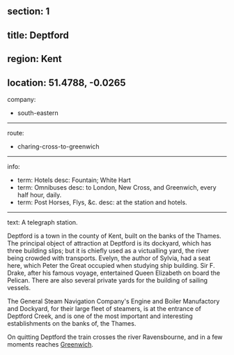 section: 1
----
title: Deptford
----
region: Kent
----
location: 51.4788, -0.0265
----
company:
- south-eastern
----
route:
- charing-cross-to-greenwich
----
info:
- term: Hotels
  desc: Fountain; White Hart
- term: Omnibuses
  desc: to London, New Cross, and Greenwich, every half hour, daily.
- term: Post Horses, Flys, &c.
  desc: at the station and hotels.
----
text: A telegraph station.

Deptford is a town in the county of Kent, built on the banks of the Thames. The principal object of attraction at Deptford is its dockyard, which has three building slips; but it is chiefly used as a victualling yard, the river being crowded with transports. Evelyn, the author of Sylvia, had a seat here, which Peter the Great occupied when studying ship building. Sir F. Drake, after his famous voyage, entertained Queen Elizabeth on board the Pelican. There are also several private yards for the building of sailing vessels.

The General Steam Navigation Company's Engine and Boiler Manufactory and Dockyard, for their large fleet of steamers, is at the entrance of Deptford Creek, and is one of the most important and interesting establishments on the banks of, the Thames.

On quitting Deptford the train crosses the river Ravensbourne, and in a few moments reaches [Greenwich](/stations/greenwich).
